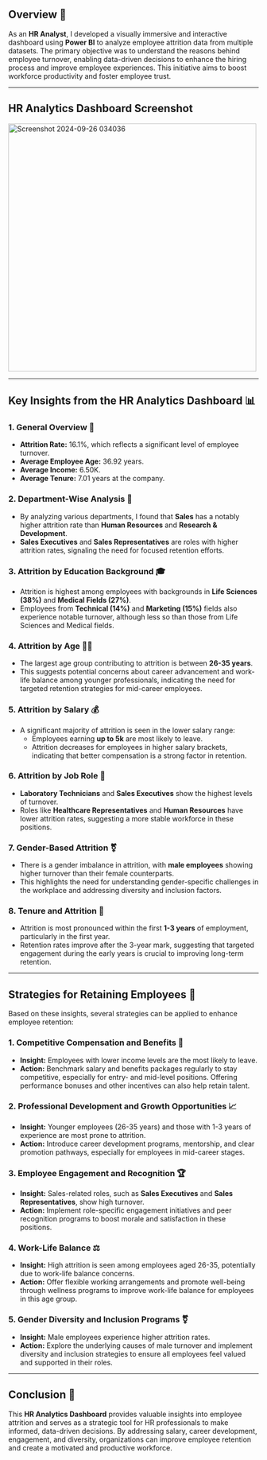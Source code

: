 ## Overview 🌟

As an **HR Analyst**, I developed a visually immersive and interactive dashboard using **Power BI** to analyze employee attrition data from multiple datasets. The primary objective was to understand the reasons behind employee turnover, enabling data-driven decisions to enhance the hiring process and improve employee experiences. This initiative aims to boost workforce productivity and foster employee trust.

---

## HR Analytics Dashboard Screenshot

<img width="499" alt="Screenshot 2024-09-26 034036" src="https://github.com/user-attachments/assets/4f8244bc-338c-45c6-b663-f12df32c77c4">

---

## Key Insights from the HR Analytics Dashboard 📊

### 1. General Overview 🏢
- **Attrition Rate:** 16.1%, which reflects a significant level of employee turnover.
- **Average Employee Age:** 36.92 years.
- **Average Income:** 6.50K.
- **Average Tenure:** 7.01 years at the company.

### 2. Department-Wise Analysis 🏢
- By analyzing various departments, I found that **Sales** has a notably higher attrition rate than **Human Resources** and **Research & Development**.
- **Sales Executives** and **Sales Representatives** are roles with higher attrition rates, signaling the need for focused retention efforts.

### 3. Attrition by Education Background 🎓
- Attrition is highest among employees with backgrounds in **Life Sciences (38%)** and **Medical Fields (27%)**.
- Employees from **Technical (14%)** and **Marketing (15%)** fields also experience notable turnover, although less so than those from Life Sciences and Medical fields.

### 4. Attrition by Age 👶👴
- The largest age group contributing to attrition is between **26-35 years**.
- This suggests potential concerns about career advancement and work-life balance among younger professionals, indicating the need for targeted retention strategies for mid-career employees.

### 5. Attrition by Salary 💰
- A significant majority of attrition is seen in the lower salary range:
  - Employees earning **up to 5k** are most likely to leave.
  - Attrition decreases for employees in higher salary brackets, indicating that better compensation is a strong factor in retention.

### 6. Attrition by Job Role 💼
- **Laboratory Technicians** and **Sales Executives** show the highest levels of turnover.
- Roles like **Healthcare Representatives** and **Human Resources** have lower attrition rates, suggesting a more stable workforce in these positions.

### 7. Gender-Based Attrition ⚧
- There is a gender imbalance in attrition, with **male employees** showing higher turnover than their female counterparts.
- This highlights the need for understanding gender-specific challenges in the workplace and addressing diversity and inclusion factors.

### 8. Tenure and Attrition 📅
- Attrition is most pronounced within the first **1-3 years** of employment, particularly in the first year.
- Retention rates improve after the 3-year mark, suggesting that targeted engagement during the early years is crucial to improving long-term retention.

---

## Strategies for Retaining Employees 🤝

Based on these insights, several strategies can be applied to enhance employee retention:

### 1. Competitive Compensation and Benefits 💸
- **Insight:** Employees with lower income levels are the most likely to leave.
- **Action:** Benchmark salary and benefits packages regularly to stay competitive, especially for entry- and mid-level positions. Offering performance bonuses and other incentives can also help retain talent.

### 2. Professional Development and Growth Opportunities 📈
- **Insight:** Younger employees (26-35 years) and those with 1-3 years of experience are most prone to attrition.
- **Action:** Introduce career development programs, mentorship, and clear promotion pathways, especially for employees in mid-career stages.

### 3. Employee Engagement and Recognition 🏆
- **Insight:** Sales-related roles, such as **Sales Executives** and **Sales Representatives**, show high turnover.
- **Action:** Implement role-specific engagement initiatives and peer recognition programs to boost morale and satisfaction in these positions.

### 4. Work-Life Balance ⚖️
- **Insight:** High attrition is seen among employees aged 26-35, potentially due to work-life balance concerns.
- **Action:** Offer flexible working arrangements and promote well-being through wellness programs to improve work-life balance for employees in this age group.

### 5. Gender Diversity and Inclusion Programs ⚧
- **Insight:** Male employees experience higher attrition rates.
- **Action:** Explore the underlying causes of male turnover and implement diversity and inclusion strategies to ensure all employees feel valued and supported in their roles.

---

## Conclusion 📌

This **HR Analytics Dashboard** provides valuable insights into employee attrition and serves as a strategic tool for HR professionals to make informed, data-driven decisions. By addressing salary, career development, engagement, and diversity, organizations can improve employee retention and create a motivated and productive workforce.
